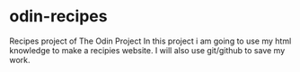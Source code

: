 # odin-recipes
Recipes project of The Odin Project
In this project i am going to use my html knowledge to make a recipies website. 
I will also use git/github to save my work.

